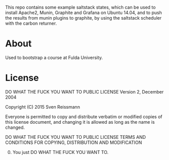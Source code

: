 This repo contains some example saltstack states, which can be used
to install Apache2, Munin, Graphite and Grafana on Ubuntu 14.04, and
to push the results from munin plugins to graphite, by using the saltstack
scheduler with the carbon returner.

About
=====
Used to bootstrap a course at Fulda University.


License
=======
DO WHAT THE FUCK YOU WANT TO PUBLIC LICENSE
Version 2, December 2004
 
Copyright (C) 2015 Sven Reissmann

Everyone is permitted to copy and distribute verbatim or modified
copies of this license document, and changing it is allowed as long
as the name is changed.
 
DO WHAT THE FUCK YOU WANT TO PUBLIC LICENSE TERMS AND CONDITIONS
FOR COPYING, DISTRIBUTION AND MODIFICATION
 
0. You just DO WHAT THE FUCK YOU WANT TO.